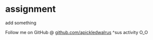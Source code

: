 # assignment
add something

Follow me on GitHub @ [github.com/apickledwalrus](https://github.com/apickledwalrus)
^sus activity O_O
